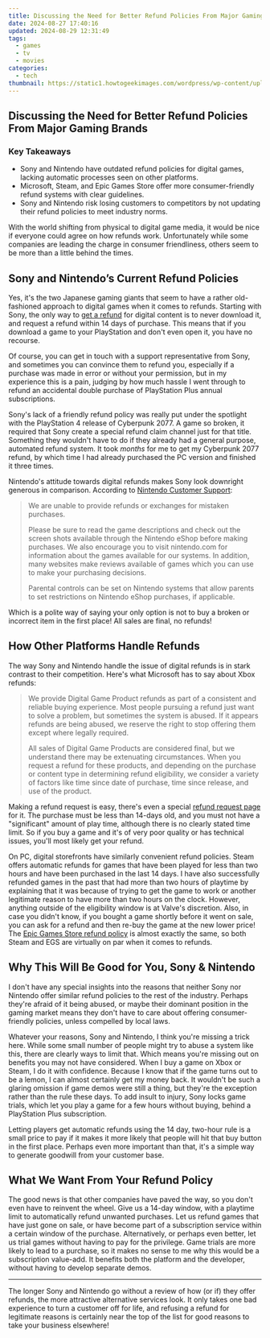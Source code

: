 ```yaml
---
title: Discussing the Need for Better Refund Policies From Major Gaming Brands
date: 2024-08-27 17:40:16
updated: 2024-08-29 12:31:49
tags:
  - games
  - tv
  - movies
categories:
  - tech
thumbnail: https://static1.howtogeekimages.com/wordpress/wp-content/uploads/2024/04/sony-logo-at-the-top-and-nintendo-logo-at-the-bottom-with-a-refund-icon-in-the-middle.jpg
---
```


## Discussing the Need for Better Refund Policies From Major Gaming Brands

### Key Takeaways

* Sony and Nintendo have outdated refund policies for digital games, lacking automatic processes seen on other platforms.
* Microsoft, Steam, and Epic Games Store offer more consumer-friendly refund systems with clear guidelines.
* Sony and Nintendo risk losing customers to competitors by not updating their refund policies to meet industry norms.

 With the world shifting from physical to digital game media, it would be nice if everyone could agree on how refunds work. Unfortunately while some companies are leading the charge in consumer friendliness, others seem to be more than a little behind the times.

##  Sony and Nintendo’s Current Refund Policies

 Yes, it's the two Japanese gaming giants that seem to have a rather old-fashioned approach to digital games when it comes to refunds. Starting with Sony, the only way to [get a refund](https://www.playstation.com/en-us/support/store/ps-store-refund-request/#eligibility) for digital content is to never download it, and request a refund within 14 days of purchase. This means that if you download a game to your PlayStation and don't even open it, you have no recourse.

 Of course, you can get in touch with a support representative from Sony, and sometimes you can convince them to refund you, especially if a purchase was made in error or without your permission, but in my experience this is a pain, judging by how much hassle I went through to refund an accidental double purchase of PlayStation Plus annual subscriptions.

 Sony's lack of a friendly refund policy was really put under the spotlight with the PlayStation 4 release of Cyberpunk 2077\. A game so broken, it required that Sony create a special refund claim channel just for that title. Something they wouldn't have to do if they already had a general purpose, automated refund system. It took _months_ for me to get my Cyberpunk 2077 refund, by which time I had already purchased the PC version and finished it three times.

 Nintendo's attitude towards digital refunds makes Sony look downright generous in comparison. According to [Nintendo Customer Support](https://en-americas-support.nintendo.com/app/answers/detail/a%5Fid/1981/~/refund-request-for-downloaded-game-or-dlc):

> We are unable to provide refunds or exchanges for mistaken purchases.
> 
> Please be sure to read the game descriptions and check out the screen shots available through the Nintendo eShop before making purchases. We also encourage you to visit nintendo.com for information about the games available for our systems. In addition, many websites make reviews available of games which you can use to make your purchasing decisions.
> 
> Parental controls can be set on Nintendo systems that allow parents to set restrictions on Nintendo eShop purchases, if applicable.

 Which is a polite way of saying your only option is not to buy a broken or incorrect item in the first place! All sales are final, no refunds!

##  How Other Platforms Handle Refunds

 The way Sony and Nintendo handle the issue of digital refunds is in stark contrast to their competition. Here's what Microsoft has to say about Xbox refunds:

> We provide Digital Game Product refunds as part of a consistent and reliable buying experience. Most people pursuing a refund just want to solve a problem, but sometimes the system is abused. If it appears refunds are being abused, we reserve the right to stop offering them except where legally required.
> 
> All sales of Digital Game Products are considered final, but we understand there may be extenuating circumstances. When you request a refund for these products, and depending on the purchase or content type in determining refund eligibility, we consider a variety of factors like time since date of purchase, time since release, and use of the product.

 Making a refund request is easy, there's even a special [refund request page](https://support.xbox.com/en-us/help/subscriptions-billing/buy-games-apps/refund-orders) for it. The purchase must be less than 14-days old, and you must not have a "significant" amount of play time, although there is no clearly stated time limit. So if you buy a game and it's of very poor quality or has technical issues, you'll most likely get your refund.

 On PC, digital storefronts have similarly convenient refund policies. Steam offers automatic refunds for games that have been played for less than two hours and have been purchased in the last 14 days. I have also successfully refunded games in the past that had more than two hours of playtime by explaining that it was because of trying to get the game to work or another legitimate reason to have more than two hours on the clock. However, anything outside of the eligibility window is at Valve's discretion. Also, in case you didn't know, if you bought a game shortly before it went on sale, you can ask for a refund and then re-buy the game at the new lower price! The [Epic Games Store refund policy](https://www.epicgames.com/site/en-US/store-refund-policy) is almost exactly the same, so both Steam and EGS are virtually on par when it comes to refunds.

##  Why This Will Be Good for You, Sony & Nintendo

 I don't have any special insights into the reasons that neither Sony nor Nintendo offer similar refund policies to the rest of the industry. Perhaps they're afraid of it being abused, or maybe their dominant position in the gaming market means they don't have to care about offering consumer-friendly policies, unless compelled by local laws.

 Whatever your reasons, Sony and Nintendo, I think you're missing a trick here. While some small number of people might try to abuse a system like this, there are clearly ways to limit that. Which means you're missing out on benefits you may not have considered. When I buy a game on Xbox or Steam, I do it with confidence. Because I know that if the game turns out to be a lemon, I can almost certainly get my money back. It wouldn't be such a glaring omission if game demos were still a thing, but they're the exception rather than the rule these days. To add insult to injury, Sony locks game trials, which let you play a game for a few hours without buying, behind a PlayStation Plus subscription.

 Letting players get automatic refunds using the 14 day, two-hour rule is a small price to pay if it makes it more likely that people will hit that buy button in the first place. Perhaps even more important than that, it's a simple way to generate goodwill from your customer base.

##  What We Want From Your Refund Policy

 The good news is that other companies have paved the way, so you don't even have to reinvent the wheel. Give us a 14-day window, with a playtime limit to automatically refund unwanted purchases. Let us refund games that have just gone on sale, or have become part of a subscription service within a certain window of the purchase. Alternatively, or perhaps even better, let us trial games without having to pay for the privilege. Game trials are more likely to lead to a purchase, so it makes no sense to me why this would be a subscription value-add. It benefits both the platform and the developer, without having to develop separate demos.

---

 The longer Sony and Nintendo go without a review of how (or if) they offer refunds, the more attractive alternative services look. It only takes one bad experience to turn a customer off for life, and refusing a refund for legitimate reasons is certainly near the top of the list for good reasons to take your business elsewhere!

<ins class="adsbygoogle"
     style="display:block"
     data-ad-format="autorelaxed"
     data-ad-client="ca-pub-7571918770474297"
     data-ad-slot="1223367746"></ins>



<ins class="adsbygoogle"
     style="display:block"
     data-ad-client="ca-pub-7571918770474297"
     data-ad-slot="8358498916"
     data-ad-format="auto"
     data-full-width-responsive="true"></ins>
